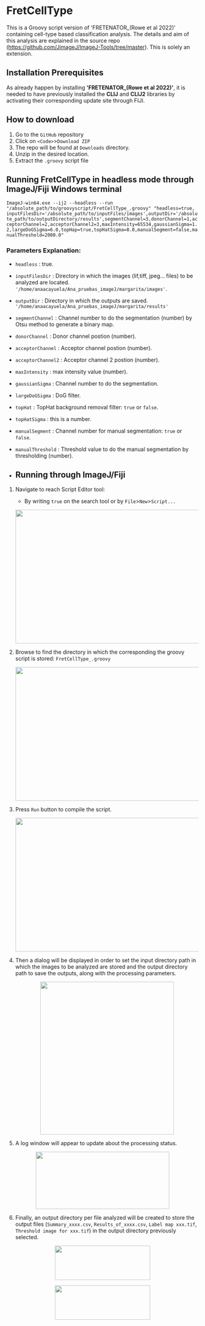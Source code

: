# FretCellType
This is a Groovy script version of 'FRETENATOR_(Rowe et al 2022)' containing cell-type based classification analysis. The details and aim of this analysis are explained in the source repo (https://github.com/JimageJ/ImageJ-Tools/tree/master). This is solely an extension.
## Installation Prerequisites
As already happen by installing **'FRETENATOR_(Rowe et al 2022)'**, it is needed to have previously installed the **CLIJ** and **CLIJ2** libraries by activating their corresponding update site through FIJI. 

## How to download 
1. Go to the ``GitHub`` repository
2. Click on ``<Code>``>``Download ZIP``
3. The repo will be found at ``Downloads`` directory.
4. Unzip in the desired location.
5. Extract the ``.groovy`` script file

## Running FretCellType in headless mode through ImageJ/Fiji Windows terminal
``ImageJ-win64.exe --ij2 --headless --run "/absolute_path/to/groovyscript/FretCellType_.groovy" "headless=true, inputFilesDir='/absolute_path/to/inputFiles/images',outputDir='/absolute_path/to/outputDirectory/results',segmentChannel=3,donorChannel=1,acceptorChannel=2,acceptorChannel2=3,maxIntensity=65534,gaussianSigma=1.2,largeDoGSigma=6.0,topHap=true,topHatSigma=8.0,manualSegment=false,manualThreshold=2000.0"``

### Parameters Explanation:
- ``headless`` : true. 
- ``inputFilesDir`` : Directory in which the images (lif,tiff, jpeg... files) to be analyzed are located. ``'/home/anaacayuela/Ana_pruebas_imageJ/margarita/images'``.
- ``outputDir`` : Directory in which the outputs are saved. ``'/home/anaacayuela/Ana_pruebas_imageJ/margarita/results'``
- ``segmentChannel`` : Channel number to do the segmentation (number) by Otsu method to generate a binary map.
- ``donorChannel`` : Donor channel postion (number).
- ``acceptorChannel`` : Acceptor channel postion (number).
- ``acceptorChannel2`` : Acceptor channel 2 postion (number).
- ``maxIntensity`` : max intensity value (number).
-  ``gaussianSigma`` : Channel number to do the segmentation.
-  ``largeDoGSigma`` : DoG filter.
-  ``topHat`` : TopHat background removal filter: ``true`` or ``false``.
-  ``topHatSigma`` : this is a number.
-  ``manualSegment`` : Channel number for manual segmentation: ``true`` or ``false``.
-  ``manualThreshold`` : Threshold value to do the manual segmentation by thresholding (number).
  
-  ## Running through ImageJ/Fiji 
1. Navigate to reach Script Editor tool:
   - By writing ``true`` on the search tool or by ``File``>``New``>``Script...``
     <p align="center">
    <img width="650" height="350" src="https://github.com/cnio-cmu-BioimageAnalysis/cellQuantification_code/assets/83207172/0ad85b7b-d214-41a1-83a3-ac4c9395231b">
    </p>

2. Browse to find the directory in which the corresponding the groovy script is stored: ``FretCellType_.groovy``
    <p align="center">
    <img width="500" height="350" src="https://github.com/cnio-cmu-BioimageAnalysis/cellQuantification_code/assets/83207172/5b34dde0-2f35-4908-85f2-ffc4f89341d5">
    </p>
 
3. Press ``Run`` button to compile the script.
    <p align="center">
    <img width="500" height="350" src="https://github.com/acayuelalopez/FretCellType/assets/83207172/110ca270-797b-46c1-adf3-666bdb6646c9">
    </p>


4. Then a dialog will be displayed in order to set the input directory path in which the images to be analyzed are stored and the output directory path to save the outputs, along with the processing parameters.
   <p align="center">
    <img width="350" height="400" src="https://github.com/acayuelalopez/FretCellType/assets/83207172/22610bf3-b796-4d28-8462-93ee41081d01">
    </p>


5. A log window will appear to update about the processing status.
  <p align="center">
    <img width="350" height="150" src="https://github.com/cnio-cmu-BioimageAnalysis/cellQuantification_code/assets/83207172/ae08ebc2-a720-451c-8a50-542a708972fa">
    </p>
 
6. Finally, an output directory per file analyzed will be created to store the output files (``Summary_xxxx.csv``, ``Results_of_xxxx.csv``, ``Label map xxx.tif``, ``Threshold image for xxx.tif``) in the output directory previously selected.
  <p align="center">
    <img width="250" height="90" src="https://github.com/acayuelalopez/FretCellType/assets/83207172/727c42d8-8a3c-4248-9bcd-3c8e7a747d69">
    </p>
 <p align="center">
    <img width="250" height="90" src="https://github.com/acayuelalopez/FretCellType/assets/83207172/74fbb58c-3dc2-42c0-999f-dcd9475d5752">
    </p>




